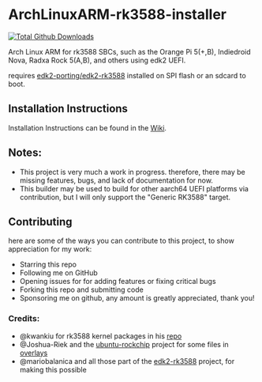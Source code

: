 # ArchLinuxARM-rk3588-installer

[![Total Github Downloads](https://img.shields.io/github/downloads/SputnikRocket/ArchLinuxARM-rk3588-installer/total.svg?&color=E95420&label=Total%20Downloads)](https://github.com/SputnikRocket/ArchLinuxARM-rk3588-installer/releases)

Arch Linux ARM for rk3588 SBCs, such as the Orange Pi 5(+,B), Indiedroid Nova, Radxa Rock 5(A,B), and others using edk2 UEFI.

requires [edk2-porting/edk2-rk3588](https://github.com/edk2-porting/edk2-rk3588) installed on SPI flash or an sdcard to boot.

## Installation Instructions
Installation Instructions can be found in the [Wiki](https://github.com/SputnikRocket/ArchLinuxARM-rk3588-installer/wiki).

## Notes:
- This project is very much a work in progress. therefore, there may be missing features, bugs, and lack of documentation for now.
- This builder may be used to build for other aarch64 UEFI platforms via contribution, but I will only support the "Generic RK3588" target.

## Contributing
here are some of the ways you can contribute to this project, to show appreciation for my work: 

* Starring this repo
* Following me on GitHub
* Opening issues for for adding features or fixing critical bugs
* Forking this repo and submitting code
* Sponsoring me on github, any amount is greatly appreciated, thank you!

### Credits:
* @kwankiu for rk3588 kernel packages in his [repo](https://github.com/kwankiu/PKGBUILDs)
* @Joshua-Riek and the [ubuntu-rockchip](https://github.com/Joshua-Riek/ubuntu-rockchip) project for some files in [overlays](https://github.com/SputnikRocket/ArchLinuxARM-rk3588-installer/tree/main/overlays)
* @mariobalanica and all those part of the [edk2-rk3588](https://github.com/edk2-porting/edk2-rk3588) project, for making this possible
